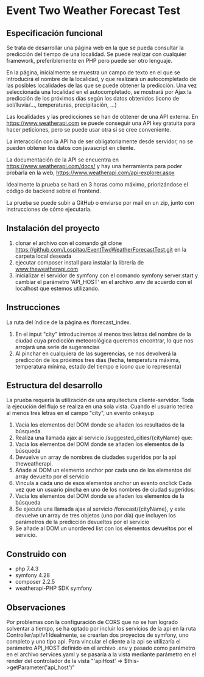 # Event Two Weather Forecast Test
## Especificación funcional
Se trata de desarrollar una página web en la que se pueda consultar la predicción del tiempo de una localidad.
Se puede realizar con cualquier framework, preferiblemente en PHP pero puede ser otro lenguaje.

En la página, inicialmente se muestra un campo de texto en el que se introducirá el nombre de la localidad, y que realizará un autocompletado de las posibles localidades de las que se puede obtener la predicción.
Una vez seleccionada una localidad en el autocompletado, se mostrará por Ajax la predicción de los próximos días según los datos obtenidos (icono de sol/lluvia/…, temperaturas, precipitación, …)

Las localidades y las predicciones se han de obtener de una API externa. En https://www.weatherapi.com se puede conseguir una API key gratuita para hacer peticiones, pero se puede usar otra si se cree conveniente.

La interacción con la API ha de ser obligatoriamente desde servidor, no se pueden obtener los datos con javascript en cliente.

La documentación de la API se encuentra en https://www.weatherapi.com/docs/ y hay una herramienta para poder probarla en la web, https://www.weatherapi.com/api-explorer.aspx 

Idealmente la prueba se hará en 3 horas como máximo, priorizándose el código de backend sobre el frontend.

La prueba se puede subir a GitHub o enviarse por mail en un zip, junto con instrucciones de cómo ejecutarla.

## Instalación del proyecto
1. clonar el archivo con el comando git clone https://github.com/Lospitao/EventTwoWeatherForecastTest.git en la carpeta local deseada
2. ejecutar composer install para instalar la librería de www.theweatherapi.com
3. inicializar el servidor de symfony con el comando symfony server:start y cambiar el parámetro 'API_HOST' en el archivo .env de acuerdo con el localhost que estemos utilizando. 
## Instrucciones
La ruta del índice de la página es /forecast_index.
1. En el input "city" introduciremos al menos tres letras del nombre de la ciudad cuya predicción meteorológica queremos encontrar, lo que nos arrojará una serie
de sugerencias
2. Al pinchar en cualquiera de las sugerencias, se nos devolverá la predicción de los próximos tres días (fecha, temperatura máxima, temperatura mínima, estado 
del tiempo e icono que lo representa)
## Estructura del desarrollo
La prueba requería la utilización de una arquitectura cliente-servidor. 
Toda la ejecución del flujo se realiza en una sola vista. Cuando el usuario teclea al menos tres letras en el campo "city", un evento onkeyup 
1. Vacía los elementos del DOM donde se añaden los resultados de la búsqueda
2. Realiza una llamada ajax al servicio /suggested_cities/{cityName} que: 
1. Vacía los elementos del DOM donde se añaden los elementos de la búsqueda
2. Devuelve un array de nombres de ciudades sugeridos por la api theweatherapi. 
3. Añade al DOM un elemento anchor por cada uno de los elementos del array devuelto por el servicio
4. Vincula a cada uno de esos elementos anchor un evento onclick
Cada vez que un usuario pincha en uno de los nombres de ciudad sugeridos:
1. Vacía los elementos del DOM donde se añaden los elementos de la búsqueda
2. Se ejecuta una llamada ajax al servicio /forecast/{cityName}, y este devuelve un array de
tres objetos (uno por día) que incluyen los parámetros de la predicción devueltos por el servicio
3. Se añade al DOM un unordered list con los elementos devueltos por el servicio.
## Construido con
* php 7.4.3
* symfony 4.28
* composer 2.2.5
* weatherapi-PHP SDK
symfony
## Observaciones
Por problemas con la configuración de CORS que no se han logrado solventar a tiempo, se ha optado por incluir los servicios de la api en la ruta Controller/api/v1
Idealmente, se crearían dos proyectos de symfony, uno completo y uno tipo api. Para vincular el cliente a la api se utilizaría el parámetro API_HOST definido en el
archivo .env y pasado como parámetro en el archivo services.yaml y se pasaría a la vista mediante parámetro en el render del controlador de la vista "'apiHost' => $this->getParameter('api_host')"

